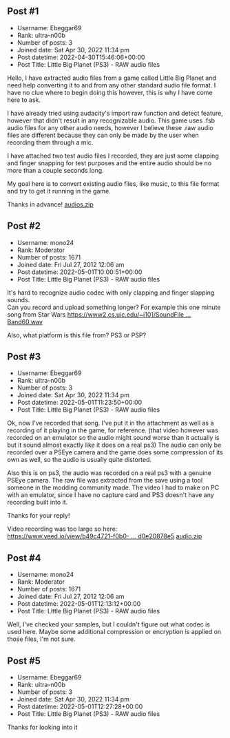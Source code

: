 ## Post #1
- Username: Ebeggar69
- Rank: ultra-n00b
- Number of posts: 3
- Joined date: Sat Apr 30, 2022 11:34 pm
- Post datetime: 2022-04-30T15:46:06+00:00
- Post Title: Little Big Planet (PS3) - RAW audio files

Hello, I have extracted audio files from a game called Little Big Planet and need help converting it to and from any other standard audio file format. I have no clue where to begin doing this however, this is why I have come here to ask.

I have already tried using audacity's import raw function and detect feature, however that didn't result in any recognizable audio. This game uses .fsb audio files for any other audio needs, however I believe these .raw audio files are different because they can only be made by the user when recording them through a mic.

I have attached two test audio files I recorded, they are just some clapping and finger snapping for test purposes and the entire audio should be no more than a couple seconds long.

My goal here is to convert existing audio files, like music, to this file format and try to get it running in the game.

Thanks in advance!
[audios.zip](https://xentaxbackup.github.io/file/22176_audios.zip)
## Post #2
- Username: mono24
- Rank: Moderator
- Number of posts: 1671
- Joined date: Fri Jul 27, 2012 12:06 am
- Post datetime: 2022-05-01T10:00:51+00:00
- Post Title: Little Big Planet (PS3) - RAW audio files

It's hard to recognize audio codec with only clapping and finger slapping sounds.   
Can you record and upload something longer? For example this one minute song from Star Wars
[https://www2.cs.uic.edu/~i101/SoundFile ... Band60.wav](https://www2.cs.uic.edu/~i101/SoundFiles/CantinaBand60.wav)

Also, what platform is this file from? PS3 or PSP?
## Post #3
- Username: Ebeggar69
- Rank: ultra-n00b
- Number of posts: 3
- Joined date: Sat Apr 30, 2022 11:34 pm
- Post datetime: 2022-05-01T11:23:50+00:00
- Post Title: Little Big Planet (PS3) - RAW audio files

Ok, now I've recorded that song. I've put it in the attachment as well as a recording of it playing in the game, for reference. (that video however was recorded on an emulator so the audio might sound worse than it actually is but it sound almost exactly like it does on a real ps3) The audio can only be recorded over a PSEye camera and the game does some compression of its own as well, so the audio is usually quite distorted.

Also this is on ps3, the audio was recorded on a real ps3 with a genuine PSEye camera. The raw file was extracted from the save using a tool someone in the modding community made. The video I had to make on PC with an emulator, since I have no capture card and PS3 doesn't have any recording built into it.

Thanks for your reply!   

Video recording was too large so here: 
[https://www.veed.io/view/b49c4721-f0b0- ... d0e20878e5](https://www.veed.io/view/b49c4721-f0b0-44ea-b20c-7ad0e20878e5)
[audio.zip](https://xentaxbackup.github.io/file/22179_audio.zip)
## Post #4
- Username: mono24
- Rank: Moderator
- Number of posts: 1671
- Joined date: Fri Jul 27, 2012 12:06 am
- Post datetime: 2022-05-01T12:13:12+00:00
- Post Title: Little Big Planet (PS3) - RAW audio files

Well, I've checked your samples, but I couldn't figure out what codec is used here.
Maybe some additional compression or encryption is applied on those files, I'm not sure.
## Post #5
- Username: Ebeggar69
- Rank: ultra-n00b
- Number of posts: 3
- Joined date: Sat Apr 30, 2022 11:34 pm
- Post datetime: 2022-05-01T12:27:28+00:00
- Post Title: Little Big Planet (PS3) - RAW audio files

Thanks for looking into it
